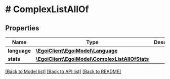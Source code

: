 # # ComplexListAllOf

## Properties

Name | Type | Description | Notes
------------ | ------------- | ------------- | -------------
**language** | [**\EgoiClient\EgoiModel\Language**](Language.md) |  | [optional]
**stats** | [**\EgoiClient\EgoiModel\ComplexListAllOfStats**](ComplexListAllOfStats.md) |  | [optional]

[[Back to Model list]](../../README.md#models) [[Back to API list]](../../README.md#endpoints) [[Back to README]](../../README.md)
